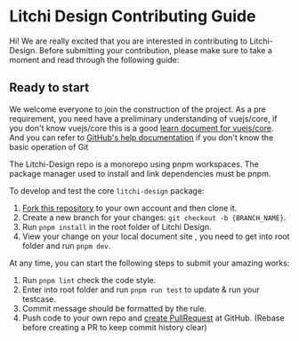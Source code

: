 # Litchi Design Contributing Guide

Hi! We are really excited that you are interested in contributing to Litchi-Design. Before submitting your contribution, please make sure to take a moment and read through the following guide:

## Ready to start

We welcome everyone to join the construction of the project. As a pre requirement, you need have a preliminary understanding of vuejs/core, if you don't know vuejs/core this is a good [learn document for vuejs/core](https://v3.vuejs.org/). And you can refer to [GitHub's help documentation](https://help.github.com/en/github/using-git) if you don't know the basic operation of Git

The Litchi-Design repo is a monorepo using pnpm workspaces. The package manager used to install and link dependencies must be pnpm.

To develop and test the core `litchi-design` package:

1. [Fork this repository](https://help.github.com/en/github/getting-started-with-github/fork-a-repo) to your own account and then clone it.
2. Create a new branch for your changes: `git checkout -b {BRANCH_NAME}`.
3. Run `pnpm install` in the root folder of Litchi Design.
4. View your change on your local document site , you need to get into root folder and run `pnpm dev`.

At any time, you can start the following steps to submit your amazing works:

1. Run `pnpm lint` check the code style.
2. Enter into root folder and run `pnpm run test` to update & run your testcase.
3. Commit message should be formatted by the rule.
4. Push code to your own repo and [create PullRequest](https://help.github.com/en/github/collaborating-with-issues-and-pull-requests/about-pull-requests) at GitHub. (Rebase before creating a PR to keep commit history clear)
